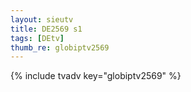 ```yaml
--- 
layout: sieutv
title: DE2569 s1
tags: [DEtv]
thumb_re: globiptv2569
---
```

{% include tvadv key="globiptv2569" %} 
